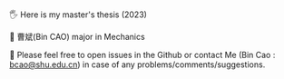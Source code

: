 🖐️ Here is my master's thesis (2023) 

📝 曹斌(Bin CAO) major in Mechanics 

📨 Please feel free to open issues in the Github or contact Me (Bin Cao : bcao@shu.edu.cn) in case of any problems/comments/suggestions.
